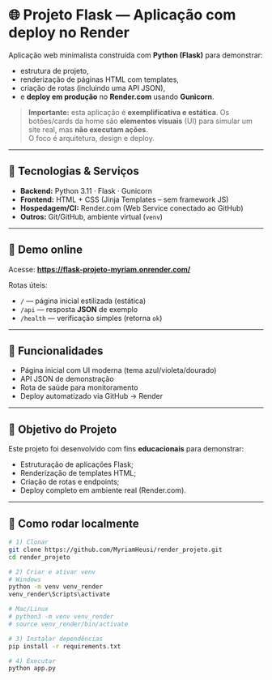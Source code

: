 # 🌐 Projeto Flask — Aplicação com deploy no Render

Aplicação web minimalista construída com **Python (Flask)** para demonstrar:
- estrutura de projeto,
- renderização de páginas HTML com templates,
- criação de rotas (incluindo uma API JSON),
- e **deploy em produção** no **Render.com** usando **Gunicorn**.

> **Importante:** esta aplicação é **exemplificativa e estática**. Os botões/cards da home são **elementos visuais** (UI) para simular um site real, mas **não executam ações**.  
> O foco é arquitetura, design e deploy.

---

## 🚀 Tecnologias & Serviços
- **Backend:** Python 3.11 · Flask · Gunicorn  
- **Frontend:** HTML + CSS (Jinja Templates – sem framework JS)  
- **Hospedagem/CI:** Render.com (Web Service conectado ao GitHub)  
- **Outros:** Git/GitHub, ambiente virtual (`venv`)

---

## 🔗 Demo online
Acesse: **https://flask-projeto-myriam.onrender.com/**

Rotas úteis:
- `/` — página inicial estilizada (estática)  
- `/api` — resposta **JSON** de exemplo  
- `/health` — verificação simples (retorna `ok`)

---

## 🧭 Funcionalidades
- Página inicial com UI moderna (tema azul/violeta/dourado)  
- API JSON de demonstração  
- Rota de saúde para monitoramento  
- Deploy automatizado via GitHub → Render  

---

## 🎯 Objetivo do Projeto
Este projeto foi desenvolvido com fins **educacionais** para demonstrar:
- Estruturação de aplicações Flask;
- Renderização de templates HTML;
- Criação de rotas e endpoints;
- Deploy completo em ambiente real (Render.com).

---

## 🧩 Como rodar localmente
```bash
# 1) Clonar
git clone https://github.com/MyriamHeusi/render_projeto.git
cd render_projeto

# 2) Criar e ativar venv
# Windows
python -m venv venv_render
venv_render\Scripts\activate

# Mac/Linux
# python3 -m venv venv_render
# source venv_render/bin/activate

# 3) Instalar dependências
pip install -r requirements.txt

# 4) Executar
python app.py
